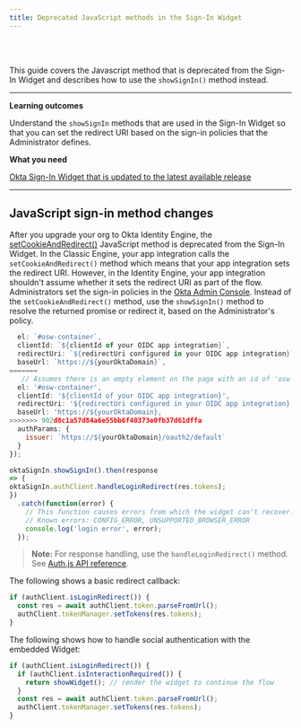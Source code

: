 ```yaml
---
title: Deprecated JavaScript methods in the Sign-In Widget
---
```


<ApiLifecycle access="ie" /><br>
<ApiLifecycle access="Limited GA" /><br>

This guide covers the Javascript method that is deprecated from the Sign-In Widget and describes how to use the `showSignIn()` method instead.

---

**Learning outcomes**

Understand the `showSignIn` methods that are used in the Sign-In Widget so that you can set the redirect URI based on the sign-in policies that the Administrator defines.

**What you need**

[Okta Sign-In Widget that is updated to the latest available release](/docs/guides/oie-upgrade-sign-in-widget/main/)

---

## JavaScript sign-in method changes

After you upgrade your org to Okta Identity Engine, the [setCookieAndRedirect()](https://github.com/okta/okta-signin-widget#renderel) JavaScript method is deprecated from the Sign-In Widget. In the Classic Engine, your app integration calls the `setCookieAndRedirect()` method which means that your app integration sets the redirect URI. However, in the Identity Engine, your app integration shouldn't assume whether it sets the redirect URI as part of the flow. Administrators set the sign-in policies in the [Okta Admin Console](https://help.okta.com/okta_help.htm?type=oie&id=ext-oie-policies). Instead of the `setCookieAndRedirect()` method, use the `showSignIn()` method to resolve the returned promise or redirect it, based on the Administrator's policy.

```javascript
  el: `#osw-container`,
  clientId: `${clientId of your OIDC app integration}`,
  redirectUri: `${redirectUri configured in your OIDC app integration}`,
  baseUrl: `https://${yourOktaDomain}`,
=======
   // Assumes there is an empty element on the page with an id of 'osw-container'
  el: '#osw-container',
  clientId: '${clientId of your OIDC app integration}',
  redirectUri: '${redirectUri configured in your OIDC app integration}',
  baseUrl: 'https://${yourOktaDomain},
>>>>>>> 902d8c1a57d84a6e55bb6f40373e0fb37d61dffa
  authParams: {
    issuer: `https://${yourOktaDomain}/oauth2/default`
  }
});

oktaSignIn.showSignIn().then(response
=> {
oktaSignIn.authClient.handleLoginRedirect(res.tokens);
})
  .catch(function(error) {
    // This function causes errors from which the widget can't recover.
    // Known errors: CONFIG_ERROR, UNSUPPORTED_BROWSER_ERROR
    console.log('login error', error);
  });
```

> **Note:** For response handling, use the `handleLoginRedirect()` method. See [Auth.js API reference](https://github.com/okta/okta-auth-js#handleloginredirecttokens-originaluri).

The following shows a basic redirect callback:
```javascript
if (authClient.isLoginRedirect()) {
  const res = await authClient.token.parseFromUrl();
  authClient.tokenManager.setTokens(res.tokens);
}
```

The following shows how to handle social authentication with the embedded Widget:
```javascript
if (authClient.isLoginRedirect()) {
  if (authClient.isInteractionRequired()) {
    return showWidget(); // render the widget to continue the flow
  }
  const res = await authClient.token.parseFromUrl();
  authClient.tokenManager.setTokens(res.tokens);
}
```
